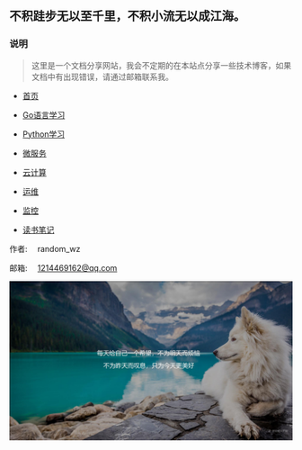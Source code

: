 ## 不积跬步无以至千里，不积小流无以成江海。

### 说明
> 这里是一个文档分享网站，我会不定期的在本站点分享一些技术博客，如果文档中有出现错误，请通过邮箱联系我。

- [首页](README.md)

- [Go语言学习](Go/README.md)

- [Python学习](Python/README.md)

- [微服务](Micro/README.md)

- [云计算](Cloud/README.md)

- [运维](Devops/README.md)

- [监控](Monitor/README.md)

- [读书笔记](Book/README.md)

作者: &emsp;random_wz

邮箱: &emsp;1214469162@qq.com

![Up](img/dog.jpg)
